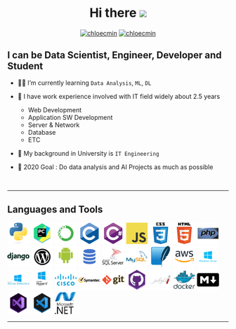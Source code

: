 <h1 align="center">Hi there <a href="https://github.com/chloecmin"><img src="https://media.giphy.com/media/hvRJCLFzcasrR4ia7z/giphy.gif" width="44px"></a></h1>

<p align="center">
<a href=mailto:chloecmin@gmail.com target="blank"><img align="center" src=https://www.flaticon.com/svg/static/icons/svg/561/561188.svg alt="chloecmin" height="25" width="25" /></a>
<a href=https://linkedin.com/in/chloe-c-min target="blank"><img align="center" src=https://cdn.jsdelivr.net/npm/simple-icons@3.0.1/icons/linkedin.svg alt="chloecmin" height="25" width="25" /></a>
</p>

## I can be Data Scientist, Engineer, Developer and Student

- :woman_student:   I’m currently learning `Data Analysis`, `ML`, `DL`

- :briefcase:  I have work experience involved with IT field widely about 2.5 years
  - Web Development
  - Application SW Development
  - Server & Network
  - Database
  - ETC
  
- :school:  My background in University is `IT Engineering`

- :goal_net:  2020 Goal : Do data analysis and AI Projects as much as possible

  <br>

---

## Languages and Tools

<p align="left">
<img src="asset/python.svg" alt="python" width="50" height="50"/>
<img src="asset/pycharm.png" alt="pycharm" width="50" height="50"/>
<img src="asset/anaconda.png" alt="anaconda" width="50" height="50"/>
<img src="asset/c.svg" alt="c" width="50" height="50"/>
<img src="asset/csharp.svg" alt="csharp" width="50" height="50"/>
<img src="asset/javascript.svg" alt="javascript" width="50" height="50"/>
<img src="asset/css.svg" alt="css3" width="50" height="50"/>
<img src="asset/html.svg" alt="html5" width="50" height="50"/>
<img src="asset/php.svg" alt="php" width="50" height="50"/> 
<img src="asset/django.png" alt="django" width="50" height="50"/>
<img src="asset/wordpress.png" alt="wordpress" width="50" height="50"/>
<img src="asset/android.svg" alt="android" width="50" height="50"/> 
<img src="asset/sql.png" alt="sql" width="50" height="50"/>
<img src="asset/sqlserver.png" alt="mssql" width="50" height="50"/>
<img src="asset/mysql.svg" alt="mysql" width="50" height="50"/>
<img src="asset/sqlite.png" alt="sqllite" width="50" height="50"/>
<img src="asset/aws.png" alt="aws" width="50" height="50"/> 
<img src="asset/windowsserver.png" alt="msserver" width="50" height="50"/>
<img src="asset/msactivedirectory.jpg" alt="msactivedirectory" width="50" height="50"/>
<img src="asset/mshyperv.jpg" alt="mshyperv" width="50" height="50"/>
<img src="asset/cisco.png" alt="cisco" width="50" height="50"/>
<img src="asset/symantec.png" alt="symantec" width="50" height="50"/>
<img src="asset/git.png" alt="git" width="50" height="50"/> 
<img src="asset/github.png" alt="github" width="50" height="50"/> 
<img src="asset/jekyll.png" alt="jekyll" width="50" height="50"/>
<img src="asset/docker.svg" alt="docker" width="50" height="50"/> 
<img src="asset/markdown.png" alt="markdown" width="50" height="50"/>
<img src="asset/visualbasic.png" alt="visualbasic" width="50" height="50"/>
<img src="asset/vscode.png" alt="vscode" width="50" height="50"/>
<img src="asset/dotnet.png" alt="dotnet" width="50" height="50"/>
</p>

---



<!-- 나중에 추가할 skill
<img src="https://www.vectorlogo.zone/logos/apache_hadoop/apache_hadoop-icon.svg" alt="hadoop" width="60" height="60"/> 
<img src="https://devicons.github.io/devicon/devicon.git/icons/ruby/ruby-original-wordmark.svg" alt="ruby" width="60" height="60"/> 
-->